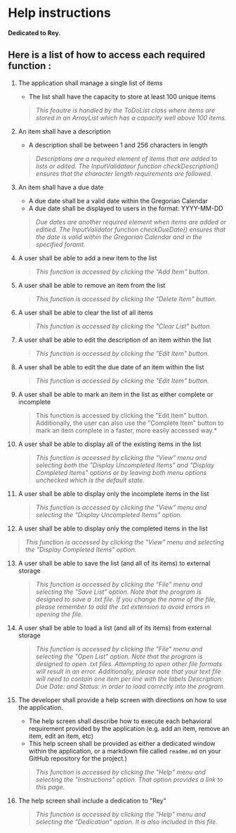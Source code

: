 # Help instructions
#### Dedicated to Rey.
## Here is a list of how to access each required function :
1. The application shall manage a single list of items
    - The list shall have the capacity to store at least 100 unique items
    >*This feautre is handled by the ToDoList class where items are stored in an ArrayList which has a capacity well above 100 items.*

2. An item shall have a description
    - A description shall be between 1 and 256 characters in length
    
    >*Descriptions are a required element of items that are added to lists or edited. The InputValidataor function checkDescription() ensures that the character length requirements are followed.*
    
3. An item shall have a due date
    - A due date shall be a valid date within the Gregorian Calendar
    - A due date shall be displayed to users in the format: YYYY-MM-DD
    
    >*Due dates are another required element when items are added or editied. The InputValidator function checkDueDate() ensures that the date is valid within the Gregorian Calendar and in the specified foramt.*

4. A user shall be able to add a new item to the list

   >*This function is accessed by clicking the "Add Item" button.*
  
5. A user shall be able to remove an item from the list

    >*This function is accessed by clicking the "Delete Item" button.*

6. A user shall be able to clear the list of all items

    >*This function is accessed by clicking the "Clear List" button.*
    
7. A user shall be able to edit the description of an item within the list

    >*This function is accessed by clicking the "Edit Item" button.*
    
8. A user shall be able to edit the due date of an item within the list

    >*This function is accessed by clicking the "Edit Item" button.*
    
9. A user shall be able to mark an item in the list as either complete or incomplete

    >This function is accessed by clicking the "Edit Item" button. Additionally, the user can also use the "Complete Item" button to mark an item complete in a faster, more easily accessed way.*
    
10. A user shall be able to display all of the existing items in the list

    >*This function is accessed by clicking the "View" menu and selecting both the "Display Uncompleted Items" and "Display Completed Items" options or by leaving both menu options unchecked which is the default state.*
    
11. A user shall be able to display only the incomplete items in the list

    >*This function is accessed by clicking the "View" menu and selecting the "Display Uncompleted Items" option.*
    
12. A user shall be able to display only the completed items in the list

   >*This function is accessed by clicking the "View" menu and selecting the "Display Completed Items" option.*

13. A user shall be able to save the list (and all of its items) to external storage

    >*This function is accessed by clicking the "File" menu and selecting the "Save List" option. Note that the program is designed to save a .txt file. If you change the name of the file, please remember to add the .txt extension to avoid errors in opening the file.*
    
14. A user shall be able to load a list (and all of its items) from external storage

    >*This function is accessed by clicking the "File" menu and selecting the "Open List" option. Note that the program is designed to open .txt files. Attempting to open other file formats will result in an error. Additionally, please note that your text file will need to contain one item per line with the labels Description: Due Date: and Status: in order to load correctly into the program.*

15. The developer shall provide a help screen with directions on how to use the application.
    - The help screen shall describe how to execute each behavioral requirement provided by the application (e.g. add an item, remove an item, edit an item, etc)
    - This help screen shall be provided as either a dedicated window within the application, or a markdown file called `readme.md` on your GitHub repository for the project.)
    
     >*This function is accessed by clicking the "Help" menu and selecting the "Instructions" option. That option provides a link to this page.*
    
16. The help screen shall include a dedication to "Rey"

     >*This function is accessed by clicking the "Help" menu and selecting the "Dedication" option. It is also included in this file.*
